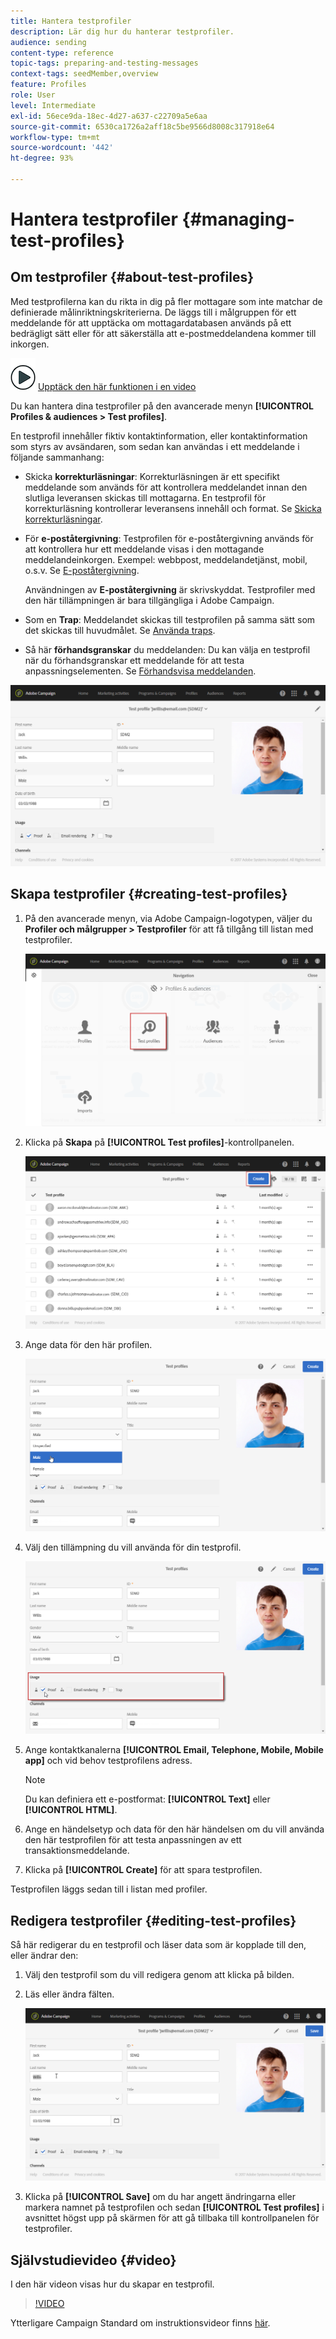 ```yaml
---
title: Hantera testprofiler
description: Lär dig hur du hanterar testprofiler.
audience: sending
content-type: reference
topic-tags: preparing-and-testing-messages
context-tags: seedMember,overview
feature: Profiles
role: User
level: Intermediate
exl-id: 56ece9da-18ec-4d27-a637-c22709a5e6aa
source-git-commit: 6530ca1726a2aff18c5be9566d8008c317918e64
workflow-type: tm+mt
source-wordcount: '442'
ht-degree: 93%

---
```


# Hantera testprofiler {#managing-test-profiles}

## Om testprofiler {#about-test-profiles}

Med testprofilerna kan du rikta in dig på fler mottagare som inte matchar de definierade målinriktningskriterierna. De läggs till i målgruppen för ett meddelande för att upptäcka om mottagardatabasen används på ett bedrägligt sätt eller för att säkerställa att e-postmeddelandena kommer till inkorgen.

![](assets/do-not-localize/how-to-video.png) [Upptäck den här funktionen i en video](#video)

Du kan hantera dina testprofiler på den avancerade menyn **[!UICONTROL Profiles & audiences > Test profiles]**.

En testprofil innehåller fiktiv kontaktinformation, eller kontaktinformation som styrs av avsändaren, som sedan kan användas i ett meddelande i följande sammanhang:

* Skicka **korrekturläsningar**: Korrekturläsningen är ett specifikt meddelande som används för att kontrollera meddelandet innan den slutliga leveransen skickas till mottagarna. En testprofil för korrekturläsning kontrollerar leveransens innehåll och format. Se [Skicka korrekturläsningar](../../sending/using/sending-proofs.md).
* För **e-poståtergivning**: Testprofilen för e-poståtergivning används för att kontrollera hur ett meddelande visas i den mottagande meddelandeinkorgen. Exempel: webbpost, meddelandetjänst, mobil, o.s.v. Se [E-poståtergivning](../../sending/using/email-rendering.md).

  Användningen av **E-poståtergivning** är skrivskyddat. Testprofiler med den här tillämpningen är bara tillgängliga i Adobe Campaign.

* Som en **Trap**: Meddelandet skickas till testprofilen på samma sätt som det skickas till huvudmålet. Se [Använda traps](../../sending/using/using-traps.md).
* Så här **förhandsgranskar** du meddelanden: Du kan välja en testprofil när du förhandsgranskar ett meddelande för att testa anpassningselementen. Se [Förhandsvisa meddelanden](/help/sending/using/previewing-messages.md).

![](assets/test_profile.png)

## Skapa testprofiler {#creating-test-profiles}

1. På den avancerade menyn, via Adobe Campaign-logotypen, väljer du **Profiler och målgrupper > Testprofiler** för att få tillgång till listan med testprofiler.

   ![](assets/test_profile_creation_1.png)

1. Klicka på **Skapa** på **[!UICONTROL Test profiles]**-kontrollpanelen.

   ![](assets/test_profile_creation_2.png)

1. Ange data för den här profilen.

   ![](assets/test_profile_creation_3.png)

1. Välj den tillämpning du vill använda för din testprofil.

   ![](assets/test_profile_creation_4.png)

1. Ange kontaktkanalerna **[!UICONTROL Email, Telephone, Mobile, Mobile app]** och vid behov testprofilens adress.

   >[!NOTE]
   >
   >Du kan definiera ett e-postformat: **[!UICONTROL Text]** eller **[!UICONTROL HTML]**.

1. Ange en händelsetyp och data för den här händelsen om du vill använda den här testprofilen för att testa anpassningen av ett transaktionsmeddelande.
1. Klicka på **[!UICONTROL Create]** för att spara testprofilen.

Testprofilen läggs sedan till i listan med profiler.

## Redigera testprofiler {#editing-test-profiles}

Så här redigerar du en testprofil och läser data som är kopplade till den, eller ändrar den:

1. Välj den testprofil som du vill redigera genom att klicka på bilden.
1. Läs eller ändra fälten.

   ![](assets/test_profile_edit.png)

1. Klicka på **[!UICONTROL Save]** om du har angett ändringarna eller markera namnet på testprofilen och sedan **[!UICONTROL Test profiles]** i avsnittet högst upp på skärmen för att gå tillbaka till kontrollpanelen för testprofiler.

## Självstudievideo {#video}

I den här videon visas hur du skapar en testprofil.

>[!VIDEO](https://video.tv.adobe.com/v/24094?quality=12)

Ytterligare Campaign Standard om instruktionsvideor finns [här](https://experienceleague.adobe.com/docs/campaign-standard-learn/tutorials/overview.html?lang=sv).
